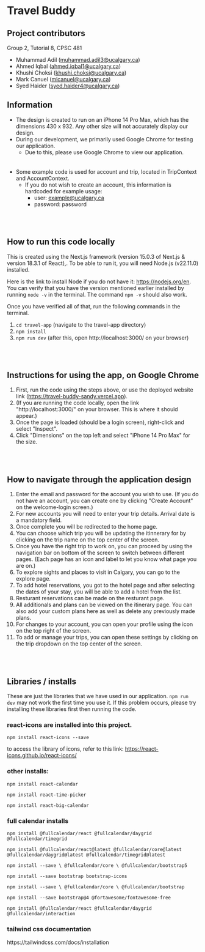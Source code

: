 # Travel Buddy

## Project contributors
Group 2, Tutorial 8, CPSC 481
- Muhammad Adil (muhammad.adil3@ucalgary.ca)
- Ahmed Iqbal (ahmed.iqbal1@ucalgary.ca)
- Khushi Choksi (khushi.choksi@ucalgary.ca)
- Mark Canuel (mlcanuel@ucalgary.ca)
- Syed Haider (syed.haider4@ucalgary.ca)


## Information
* The design is created to run on an iPhone 14 Pro Max, which has the dimensions 430 x 932. Any other size will not accurately display our design.
* During our development, we primarily used Google Chrome for testing our application.
  * Due to this, please use Google Chrome to view our application.  
<br/><br/>
* Some example code is used for account and trip, located in TripContext and AccountContext.
  * If you do not wish to create an account, this information is hardcoded for example usage:
    * user: example@ucalgary.ca
    * password: password


<br/><br/>
## How to run this code locally
This is created using the Next.js framework (version 15.0.3 of Next.js & version 18.3.1 of React),. To be able to run it, you will need Node.js (v22.11.0) installed.

Here is the link to install Node if you do not have it: https://nodejs.org/en. You can verify that you have the version mentioned earlier installed by running `node -v` in the terminal. The command `npm -v` should also work. 

Once you have verified all of that, run the following commands in the terminal. 
1. `cd travel-app`              (navigate to the travel-app directory)
2. `npm install`
3. `npm run dev`                (after this, open http://localhost:3000/ on your browser)


<br/><br/>
## Instructions for using the app, on Google Chrome

1. First, run the code using the steps above, or use the deployed website link (https://travel-buddy-sandy.vercel.app).
2. (If you are running the code locally, open the link "http://localhost:3000/" on your browser. This is where it should appear.)
3. Once the page is loaded (should be a login screen), right-click and select "Inspect".
4. Click "Dimensions" on the top left and select "iPhone 14 Pro Max" for the size.


<br/><br/>
## How to navigate through the application design

1. Enter the email and password for the account you wish to use. (If you do not have an account, you can create one by clicking "Create Account" on the welcome-login screen.)
2. For new accounts you will need to enter your trip details. Arrival date is a mandatory field.
3. Once complete you will be redirected to the home page.
4. You can choose which trip you will be updating the itinnerary for by clicking on the trip name on the top center of the screen.
5. Once you have the right trip to work on, you can proceed by using the navigation bar on bottom of the screen to switch between different pages. (Each page has an icon and label to let you know what page you are on.)
6. To explore sights and places to visit in Calgary, you can go to the explore page.
7. To add hotel reservations, you got to the hotel page and after selecting the dates of your stay, you will be able to add a hotel from the list.
8. Resturant reservations can be made on the resturant page.
9. All additionals and plans can be viewed on the itinerary page. You can also add your custom plans here as well as delete any previously made plans.
10. For changes to your account, you can open your profile using the icon on the top right of the screen.
11. To add or manage your trips, you can open these settings by clicking on the trip dropdown on the top center of the screen.



<br/><br/>
## Libraries / installs
These are just the libraries that we have used in our application. `npm run dev` may not work the first time you use it. If this problem occurs, please try installing these libraries first then running the code.
### react-icons are installed into this project.

<p>
 
`npm install react-icons --save`
 
to access the library of icons, refer to this link: https://react-icons.github.io/react-icons/
</p>

### other installs:

<p>

`npm install react-calendar`

`npm install react-time-picker`

`npm install react-big-calendar`

</p>

### full calendar installs

<p>
 
`npm install @fullcalendar/react @fullcalendar/daygrid @fullcalendar/timegrid`

`npm install @fullcalendar/react@latest @fullcalendar/core@latest @fullcalendar/daygrid@latest @fullcalendar/timegrid@latest`

`npm install --save \
 @fullcalendar/core \
 @fullcalendar/bootstrap5`

`npm install --save bootstrap bootstrap-icons`

`npm install --save \
 @fullcalendar/core \
 @fullcalendar/bootstrap`

`npm install --save bootstrap@4 @fortawesome/fontawesome-free`

`npm install @fullcalendar/react @fullcalendar/daygrid @fullcalendar/interaction`

</p>

### tailwind css documentation

<p>https://tailwindcss.com/docs/installation</p>
